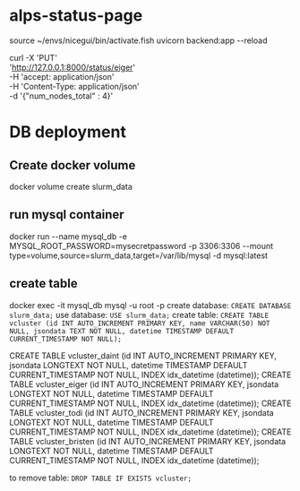 # alps-status-page

source ~/envs/nicegui/bin/activate.fish
uvicorn backend:app --reload


curl -X 'PUT' \
                     'http://127.0.0.1:8000/status/eiger' \
                     -H 'accept: application/json' \
                     -H 'Content-Type: application/json' \
                     -d '{"num_nodes_total" : 4}'


# DB deployment

## Create docker volume
docker volume create slurm_data

## run mysql container
docker run --name mysql_db -e MYSQL_ROOT_PASSWORD=mysecretpassword -p 3306:3306 --mount type=volume,source=slurm_data,target=/var/lib/mysql -d mysql:latest

## create table
docker exec -it mysql_db mysql -u root -p
create database: `CREATE DATABASE slurm_data;`
use database: `USE slurm_data;`
create table: `CREATE TABLE vcluster (id INT AUTO_INCREMENT PRIMARY KEY, name VARCHAR(50) NOT NULL, jsondata TEXT NOT NULL, datetime TIMESTAMP DEFAULT CURRENT_TIMESTAMP NOT NULL);`

CREATE TABLE vcluster_daint (id INT AUTO_INCREMENT PRIMARY KEY, jsondata LONGTEXT NOT NULL, datetime TIMESTAMP DEFAULT CURRENT_TIMESTAMP NOT NULL, INDEX idx_datetime (datetime));
CREATE TABLE vcluster_eiger (id INT AUTO_INCREMENT PRIMARY KEY, jsondata LONGTEXT NOT NULL, datetime TIMESTAMP DEFAULT CURRENT_TIMESTAMP NOT NULL, INDEX idx_datetime (datetime));
CREATE TABLE vcluster_todi (id INT AUTO_INCREMENT PRIMARY KEY, jsondata LONGTEXT NOT NULL, datetime TIMESTAMP DEFAULT CURRENT_TIMESTAMP NOT NULL, INDEX idx_datetime (datetime));
CREATE TABLE vcluster_bristen (id INT AUTO_INCREMENT PRIMARY KEY, jsondata LONGTEXT NOT NULL, datetime TIMESTAMP DEFAULT CURRENT_TIMESTAMP NOT NULL, INDEX idx_datetime (datetime));

to remove table: `DROP TABLE IF EXISTS vcluster;`

